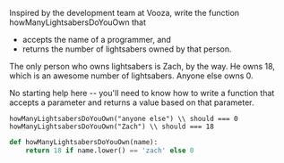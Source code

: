 Inspired by the development team at Vooza, write the function howManyLightsabersDoYouOwn that

* accepts the name of a programmer, and
* returns the number of lightsabers owned by that person.

The only person who owns lightsabers is Zach, by the way. He owns 18, which is an awesome number of lightsabers. Anyone else owns 0.

No starting help here -- you'll need to know how to write a function that accepts a parameter and returns a value based on that parameter.
```
howManyLightsabersDoYouOwn("anyone else") \\ should === 0
howManyLightsabersDoYouOwn("Zach") \\ should === 18
```
```python
def howManyLightsabersDoYouOwn(name):
    return 18 if name.lower() == 'zach' else 0
```
